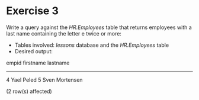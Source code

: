 # Exercise 3

Write a query against the *HR.Employees* table that returns employees with a last name containing the letter e twice or more:

* Tables involved: *lessons* database and the *HR.Employees* table
* Desired output:

empid       firstname  lastname
----------- ---------- --------------------
4           Yael       Peled
5           Sven       Mortensen

(2 row(s) affected)